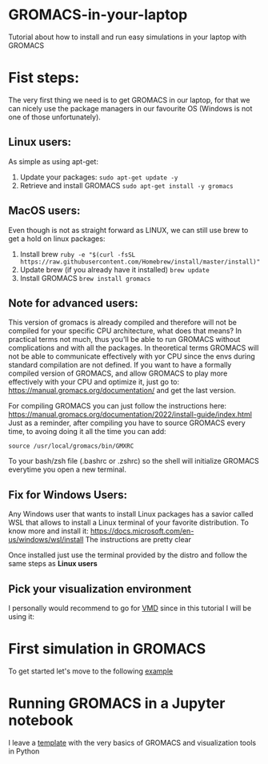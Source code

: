 # GROMACS-in-your-laptop
Tutorial about how to install and run easy simulations in your laptop with GROMACS

# Fist steps:

The very first thing we need is to get GROMACS in our laptop, for that we can nicely use the package managers in our favourite OS (Windows is not one of those unfortunately).

## Linux users:
As simple as using apt-get:
1. Update your packages:
```sudo apt-get update -y```
2. Retrieve and install GROMACS
```sudo apt-get install -y gromacs```

## MacOS users:
Even though is not as straight forward as LINUX, we can still use brew to get a hold on linux packages:
1. Install brew
```ruby -e "$(curl -fsSL https://raw.githubusercontent.com/Homebrew/install/master/install)"```
2. Update brew (if you already have it installed)
```brew update```
3. Install GROMACS
```brew install gromacs```

## Note for advanced users:
This version of gromacs is already compiled and therefore will not be compiled for your specific CPU architecture, what does that means? In practical terms not much, thus you'll be able to run GROMACS without complications and with all the packages. In theoretical terms GROMACS will not be able to communicate effectively with yor CPU since the envs during standard compilation are not defined. If you want to have a formally compiled version of GROMACS, and allow GROMACS to play more effectively with your CPU and optimize it, just go to: https://manual.gromacs.org/documentation/ and get the last version.

For compiling GROMACS you can just follow the instructions here: https://manual.gromacs.org/documentation/2022/install-guide/index.html
Just as a reminder, after compiling you have to source GROMACS every time, to avoing doing it all the time you can add:

```source /usr/local/gromacs/bin/GMXRC```

To your bash/zsh file (.bashrc or .zshrc) so the shell will initialize GROMACS everytime you open a new terminal.

## Fix for Windows Users:
Any Windows user that wants to install Linux packages has a savior called WSL that allows to install a Linux terminal of your favorite distribution. To know more and install it:
https://docs.microsoft.com/en-us/windows/wsl/install
The instructions are pretty clear

Once installed just use the terminal provided by the distro and follow the same steps as **Linux users**

## Pick your visualization environment 

I personally would recommend to go for [VMD](https://www.ks.uiuc.edu/Development/Download/download.cgi?PackageName=VMD) since in this tutorial I will be using it: 

# First simulation in GROMACS
To get started let's move to the following [example](example/Template.md)

# Running GROMACS in a Jupyter notebook
I leave a [template](example/Outputs/jupyter_gromacs.ipynb) with the very basics of GROMACS and visualization tools in Python